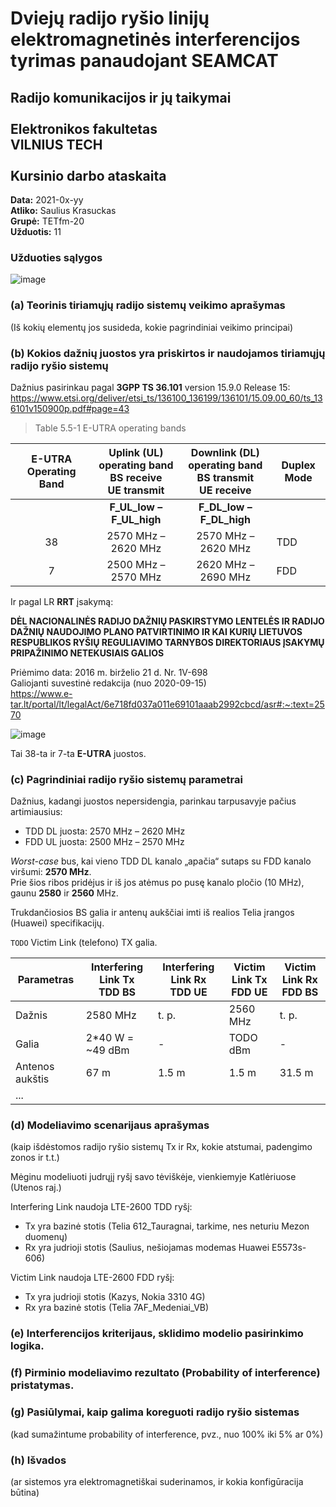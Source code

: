 # Dviejų radijo ryšio linijų elektromagnetinės interferencijos tyrimas panaudojant SEAMCAT
## Radijo komunikacijos ir jų taikymai <br /> <br /> Elektronikos fakultetas <br /> VILNIUS TECH <br /> <br /> Kursinio darbo ataskaita

**Data:** 2021-0x-yy  
**Atliko:** Saulius Krasuckas  
**Grupė:** TETfm-20  
**Užduotis:** 11  

### Užduoties sąlygos

![image](https://user-images.githubusercontent.com/74717106/103891375-64e57880-50f2-11eb-9270-1948213ee201.png)

### (a) Teorinis tiriamųjų radijo sistemų veikimo aprašymas
(Iš kokių elementų jos susideda, kokie pagrindiniai veikimo principai)

### (b) Kokios dažnių juostos yra priskirtos ir naudojamos tiriamųjų radijo ryšio sistemų

Dažnius pasirinkau pagal **3GPP TS 36.101** version 15.9.0 Release 15:  
https://www.etsi.org/deliver/etsi_ts/136100_136199/136101/15.09.00_60/ts_136101v150900p.pdf#page=43

> Table 5.5-1 E-UTRA operating bands

| E-UTRA Operating Band | Uplink (UL) operating band<br/>BS receive<br/>UE transmit | Downlink (DL) operating band<br/>BS transmit<br/>UE receive | Duplex Mode |
| :-------------------: | :-------------------------------------------------------: | :---------------------------------------------------------: |-------------|
|                       | **F_UL_low – F_UL_high**                                  | **F_DL_low – F_DL_high**                                    |             |
| 38                    | 2570 MHz – 2620 MHz                                       | 2570 MHz – 2620 MHz                                         | TDD         |
| 7                     | 2500 MHz – 2570 MHz                                       | 2620 MHz – 2690 MHz                                         | FDD         |

Ir pagal LR **RRT** įsakymą:  

**DĖL NACIONALINĖS RADIJO DAŽNIŲ PASKIRSTYMO LENTELĖS IR RADIJO DAŽNIŲ NAUDOJIMO PLANO PATVIRTINIMO IR KAI KURIŲ LIETUVOS RESPUBLIKOS RYŠIŲ REGULIAVIMO TARNYBOS DIREKTORIAUS ĮSAKYMŲ PRIPAŽINIMO NETEKUSIAIS GALIOS**  

Priėmimo data: 2016 m. birželio 21 d. Nr. 1V-698  
Galiojanti suvestinė redakcija (nuo 2020-09-15)  
https://www.e-tar.lt/portal/lt/legalAct/6e718fd037a011e69101aaab2992cbcd/asr#:~:text=2570

![image](https://user-images.githubusercontent.com/74717106/107042269-3d093380-67ca-11eb-8960-5c4132b32fbd.png)

Tai 38-ta ir 7-ta **E-UTRA** juostos.

### (c) Pagrindiniai radijo ryšio sistemų parametrai

Dažnius, kadangi juostos nepersidengia, parinkau tarpusavyje pačius artimiausius:
- TDD DL juosta: 2570 MHz – 2620 MHz
- FDD UL juosta: 2500 MHz – 2570 MHz

_Worst-case_ bus, kai vieno TDD DL kanalo „apačia“ sutaps su FDD kanalo viršumi: **2570 MHz**.  
Prie šios ribos pridėjus ir iš jos atėmus po pusę kanalo pločio (10 MHz), gaunu **2580** ir **2560** MHz.  

Trukdančiosios BS galia ir antenų aukščiai imti iš realios Telia įrangos (Huawei) specifikacijų.

`TODO` Victim Link (telefono) TX galia.

| Parametras      | Interfering Link Tx <br/> TDD BS   | Interfering Link Rx <br/> TDD UE   | Victim Link Tx <br/> FDD UE   | Victim Link Rx <br/> FDD BS   |
|-----------------|------------------------------------|------------------------------------|-------------------------------|-------------------------------|
| Dažnis          | 2580 MHz                           | t. p.                              | 2560 MHz                      | t. p.                         |
| Galia           | 2\*40 W = ~49 dBm                  | -                                  | TODO dBm                      | -                             |
| Antenos aukštis | 67 m                               | 1.5 m                              | 1.5 m                         | 31.5 m                        |
| ...

### (d) Modeliavimo scenarijaus aprašymas
(kaip išdėstomos radijo ryšio sistemų Tx ir Rx, kokie atstumai, padengimo zonos ir t.t.)

Mėginu modeliuoti judrųjį ryšį savo tėviškėje, vienkiemyje Katlėriuose (Utenos raj.)

Interfering Link naudoja LTE-2600 TDD ryšį:
- Tx yra bazinė stotis (Telia 612_Tauragnai, tarkime, nes neturiu Mezon duomenų)
- Rx yra judrioji stotis (Saulius, nešiojamas modemas Huawei E5573s-606)

Victim Link naudoja LTE-2600 FDD ryšį: 
- Tx yra judrioji stotis (Kazys, Nokia 3310 4G)
- Rx yra bazinė stotis (Telia 7AF_Medeniai_VB)


### (e) Interferencijos kriterijaus, sklidimo modelio pasirinkimo logika.

### (f) Pirminio modeliavimo rezultato (Probability of interference) pristatymas.

### (g) Pasiūlymai, kaip galima koreguoti radijo ryšio sistemas
(kad sumažintume probability of interference, pvz., nuo 100% iki 5% ar 0%)

### (h) Išvados
(ar sistemos yra elektromagnetiškai suderinamos, ir kokia konfigūracija būtina)

